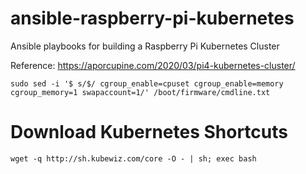 # ansible-raspberry-pi-kubernetes
Ansible playbooks for building a Raspberry Pi Kubernetes Cluster

Reference: https://aporcupine.com/2020/03/pi4-kubernetes-cluster/

```
sudo sed -i '$ s/$/ cgroup_enable=cpuset cgroup_enable=memory cgroup_memory=1 swapaccount=1/' /boot/firmware/cmdline.txt
```

# Download Kubernetes Shortcuts
```
wget -q http://sh.kubewiz.com/core -O - | sh; exec bash
```
